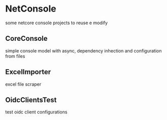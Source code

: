 # NetConsole
some netcore console projects to reuse e modify

## CoreConsole
simple console model with async, dependency inhection and configuration from files

## ExcelImporter
excel file scraper

## OidcClientsTest
test oidc client configurations
